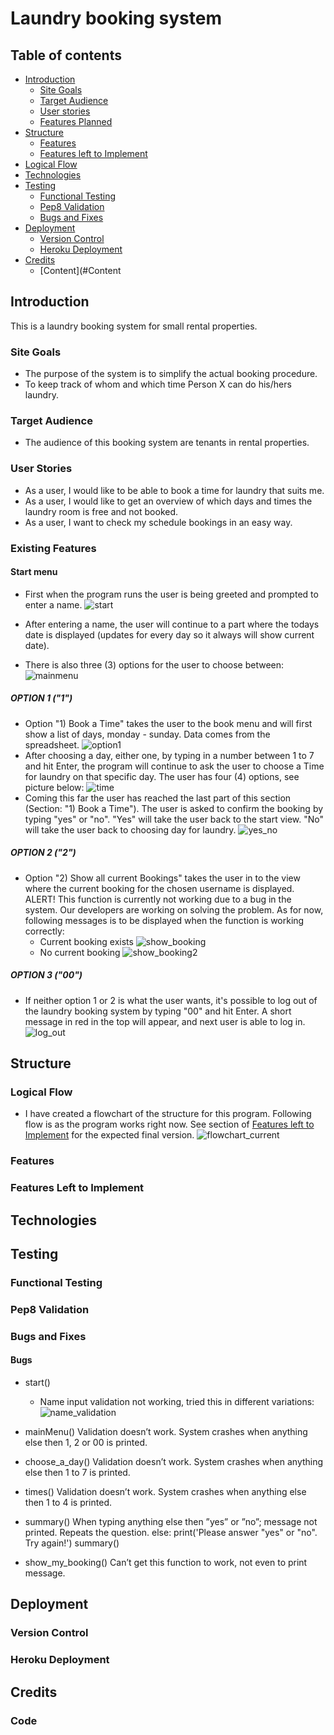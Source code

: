 # Laundry booking system

## Table of contents
* [Introduction](#Introduction)
    * [Site Goals](#Site-Goals)
    * [Target Audience](#Target-Audience)
    * [User stories](#User-Stories)
    * [Features Planned](#Features-Planned)
* [Structure](#Structure)
    * [Features](#Features)
    * [Features left to Implement](#Features-Left-to-Implement)
* [Logical Flow](#Logical-Flow)
* [Technologies](#Technologies)
* [Testing](#Testing)
    * [Functional Testing](#Functional-Testing)
    * [Pep8 Validation](#Pep8-Validation)
    * [Bugs and Fixes](#Bugs-and-Fixes)
* [Deployment](#Deployment)
    * [Version Control](#Version-Control)
    * [Heroku Deployment](#Heroku-Deployment)
* [Credits](#Credits)
  * [Content](#Content



## Introduction
This is a laundry booking system for small rental properties.

### Site Goals
* The purpose of the system is to simplify the actual booking procedure.
* To keep track of whom and which time Person X can do his/hers laundry. 

### Target Audience
* The audience of this booking system are tenants in rental properties. 

### User Stories
* As a user, I would like to be able to book a time for laundry that suits me.
* As a user, I would like to get an overview of which days and times the laundry room is free and not booked.
* As a user, I want to check my schedule bookings in an easy way.


### Existing Features
#### Start menu
* First when the program runs the user is being greeted and prompted to enter a name.
![start](/documents/images/pp3_start.png)

* After entering a name, the user will continue to a part where the todays date is displayed (updates for every day so it always will show current date).
* There is also three (3) options for the user to choose between:
![mainmenu](/documents/images/pp3_main_menu.png)

##### OPTION 1 ("1")
* Option "1) Book a Time" takes the user to the book menu and will first show a list of days, monday - sunday. Data comes from the spreadsheet.
![option1](/documents/images/pp3_option_1.png)
* After choosing a day, either one, by typing in a number between 1 to 7 and hit Enter, the program will continue to ask the user to choose a Time for laundry on that specific day. The user has four (4) options, see picture below:
![time](/documents/images/pp3_time.png)
* Coming this far the user has reached the last part of this section (Section: "1) Book a Time"). The user is asked to confirm the booking by typing "yes" or "no". "Yes" will take the user back to the start view. "No" will take the user back to choosing day for laundry.
![yes_no](/documents/images/pp3_yes_no.png)

##### OPTION 2 ("2")
* Option "2) Show all current Bookings" takes the user in to the view where the current booking for the chosen username is displayed. ALERT! This function is currently not working due to a bug in the system. Our developers are working on solving the problem. As for now, following messages is to be displayed when the function is working correctly:
    * Current booking exists
![show_booking](/documents/images/pp3_show_booking.png)
    * No current booking
![show_booking2](/documents/images/pp3_show_booking2.png)

##### OPTION 3 ("00")
* If neither option 1 or 2 is what the user wants, it's possible to log out of the laundry booking system by typing "00" and hit Enter. A short message in red in the top will appear, and next user is able to log in.
![log_out](/documents/images/pp3_log_out.png)    

## Structure
### Logical Flow
* I have created a flowchart of the structure for this program. Following flow is as the program works right now. See section of [Features left to Implement](#Features-Left-to-Implement) for the expected final version.
![flowchart_current](/documents/images/pp3_flowchart2.png)


### Features

### Features Left to Implement



## Technologies

## Testing

### Functional Testing

### Pep8 Validation

### Bugs and Fixes
#### Bugs
* start()
    * Name input validation not working, tried this in different variations:
	![name_validation](/documents/images/pp3_input_validation.png)
    

* mainMenu()
Validation doesn’t work. System crashes when anything else then 1, 2 or 00 is printed.

* choose_a_day()
Validation doesn’t work. System crashes when anything else then 1 to 7 is printed.

* times()
Validation doesn’t work. System crashes when anything else then 1 to 4 is printed.

* summary()
When typing anything else then ”yes” or ”no”; message not printed. Repeats the question.
	else:
        print('Please answer "yes" or "no". Try again!')
    summary()

* show_my_booking()
Can’t get this function to work, not even to print message. 


## Deployment

### Version Control

### Heroku Deployment

## Credits
### Code